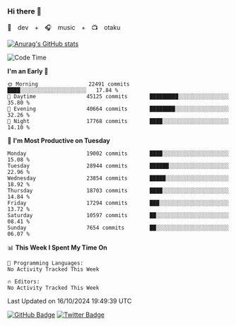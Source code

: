 ### Hi there 👋

🚀　dev　+　🎧　music　+　📺　otaku


[![Anurag's GitHub stats](https://github-readme-stats.vercel.app/api?username=koheitasaka&count_private=true&show_icons=true&theme=monokai)](https://github.com/koheitasaka/github-readme-stats)

<!--START_SECTION:waka-->
![Code Time](http://img.shields.io/badge/Code%20Time-1%2C161%20hrs%2023%20mins-blue)

**I'm an Early 🐤** 

```text
🌞 Morning                22491 commits       ████░░░░░░░░░░░░░░░░░░░░░   17.84 % 
🌆 Daytime                45125 commits       █████████░░░░░░░░░░░░░░░░   35.80 % 
🌃 Evening                40664 commits       ████████░░░░░░░░░░░░░░░░░   32.26 % 
🌙 Night                  17768 commits       ████░░░░░░░░░░░░░░░░░░░░░   14.10 % 
```
📅 **I'm Most Productive on Tuesday** 

```text
Monday                   19002 commits       ████░░░░░░░░░░░░░░░░░░░░░   15.08 % 
Tuesday                  28944 commits       ██████░░░░░░░░░░░░░░░░░░░   22.96 % 
Wednesday                23854 commits       █████░░░░░░░░░░░░░░░░░░░░   18.92 % 
Thursday                 18703 commits       ████░░░░░░░░░░░░░░░░░░░░░   14.84 % 
Friday                   17294 commits       ███░░░░░░░░░░░░░░░░░░░░░░   13.72 % 
Saturday                 10597 commits       ██░░░░░░░░░░░░░░░░░░░░░░░   08.41 % 
Sunday                   7654 commits        ██░░░░░░░░░░░░░░░░░░░░░░░   06.07 % 
```


📊 **This Week I Spent My Time On** 

```text
💬 Programming Languages: 
No Activity Tracked This Week

🔥 Editors: 
No Activity Tracked This Week
```


 Last Updated on 16/10/2024 19:49:39 UTC
<!--END_SECTION:waka-->

[![GitHub Badge](https://img.shields.io/badge/GitHub-100000?style=for-the-badge&logo=github&logoColor=white)](https://github.com/koheitasaka)
[![Twitter Badge](https://img.shields.io/badge/Twitter-1DA1F2?style=for-the-badge&logo=twitter&logoColor=white)](https://twitter.com/sleep_asleep_)
